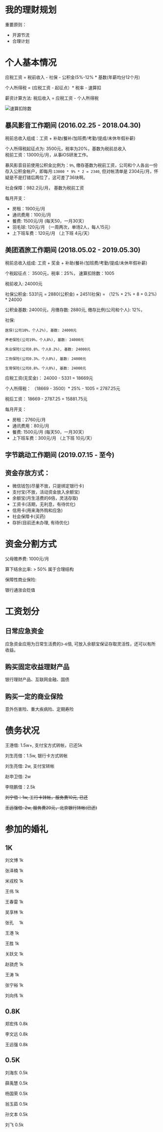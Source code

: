 # 我的理财规划

重要原则：

- 开源节流
- 合理计划

# 个人基本情况

应税工资 = 税前收入 - 社保 - 公积金(5%-12% * 基数(年薪均分12个月)

个人所得税 = (应税工资 - 起征点）* 税率  - 速算扣

薪资计算方法: 税后收入 = 应税工资 - 个人所得税

![速算扣除数](/me/images/速算扣除数.png)

## 暴风影音工作期间 (2016.02.25 - 2018.04.30)

税前总收入组成：工资 + 补助(餐补/加班费/考勤/提成/未休年假补薪)

个人所得税起征点为: 3500元，税率为20%，基数为税前总收入	
税前工资：13000元/月，从事iOS研发工作。

暴风影音目前使用公积金比例为：`9%`, 缴存基数为税前工资，公司和个人各出一份存入公积金帐户，即每月:`13000 * 9% * 2 = 2340`, 但对帐清单是 2304元/月，怀疑是不是打错后两位了，这可差了36块啊。

社会保障：982.2元/月， 基数为税前工资

每月开支：

- 房租：1900元/月
- 通讯费用：100元/月
- 餐费: 1500元/月 (每天50，一月30天）
- 羽毛球: 120元/月 （一周两次，单场2人，每人15元）
- 上下班车费：120元/月 （上下班 4元/天）

## 美团酒旅工作期间 (2018.05.02 - 2019.05.30)

税前总收入组成: 工资 + 奖金 + 补助(餐补/加班费/考勤/提成/未休年假补薪)

个税起征点： 3500元，税率：25%， 速算扣除数：1005

税前收入: 24000元

社保公积金: 5331元 = 2880(公积金) + 2451(社保) = （12% + 2% + 8 + 0.2%) * 24000

公积金基数: 24000元，月缴存数: 2880元, 缴存比例(公司和个人): 12%，

社保: 

    医保(公司10%，个人2%), 基数: 24000元

    养老保险(公司19%，个人8%), 基数: 24000元

    失业保险(公司0.8%，个人0.2%), 基数: 24000元

    工伤保险(公司0.3%，个人0%), 基数: 24000元

    生育保险(公司0.8%，个人0%), 基数: 24000元

应税工资(无奖金)： 24000 - 5331 = 18669元

个人所得税： （18669 - 3500）* 25% - 1005 = 2787.25元

税后工资： 18669 - 2787.25 = 15881.75元

每月开支：

- 房租：2760元/月
- 通讯费用：80元/月
- 餐费: 1500元/月 (每天50，一月30天）
- 上下班车费：300元/月 （上下班 10元/天）

## 字节跳动工作期间 (2019.07.15 - 至今)



## 资金存放方式：

- 微信钱包(尽量不放，只是绑定银行卡)
- 支付宝(不放，活动资金放入余额宝)
- 余额宝(月生活费的6倍，灵活存取)
- 工资卡(活期，无利息，有待优化)
- 信用卡(用来海外购和应急)
- 社会保障卡(买药)
- 存折(目前还未办理, 有待优化)

# 资金分割方式

父母赡养费: 1000元/月

算下结余比率: > 50% 属于合理结构

保障性商业保险:

银行通涨会贬值


# 工资划分

## 日常应急资金

应急资金应用为日常生活费的`3~6`倍, 可放入余额宝保证存取灵活性，还可以有所收益。

## 购买固定收益理财产品

银行理财产品、互联网金融、国债

## 购买一定的商业保险

意外伤害险、重大疾病险、定期寿险


# 债务状况

王港借: 1.5w+, 支付宝方式转帐，已还5k

刘生亮借：1.5w, 银行卡方式转帐

刘生亮借: 2w, 支付宝转帐

赵申卫借: 2w

李晓鹏借：2.5k

~~刘宁借：1w, 工行卡转帐，服务费10元, 已还~~

~~王远强借: 2w, 服务费20元，北京银行转帐(已还)~~

# 参加的婚礼

## 1K

刘文博 1k

张泽楠 1k

米戎校 1k

王伟   1k

王春雷 1k

吴享林 1k

张孔 　1k

王港   1k

王胜   1k

关跃文  1k

赵骁虎  1k

王涛    1k

张宁裕  1k

刘向伟  1k


## 0.8K

郑宏伟  0.8k

李文远  0.8k

王远强  0.8k


## 0.5K

刘海东  0.5k

薛禹慧  0.5k

杨国荣  0.5k

翁玉茹  0.5k

孙文本  0.5k

刘飞    0.5k








